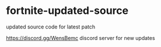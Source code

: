 # fortnite-updated-source

updated source code for latest patch

https://discord.gg/WensBemc discord server for new updates
